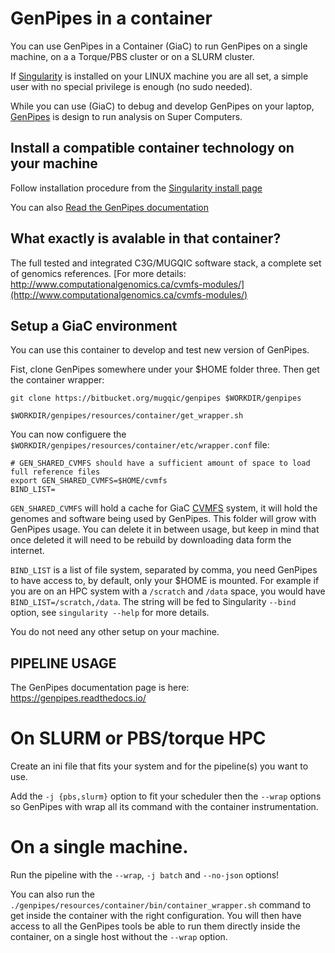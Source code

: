 # GenPipes in a container

You can use GenPipes in a Container (GiaC) to run GenPipes on a single machine, on a a Torque/PBS cluster or on a SLURM cluster.

If [Singularity](https://github.com/hpcng/singularity) is installed on your LINUX machine you are all set, a simple user with no special privilege is enough (no sudo needed).

While you can use (GiaC) to debug and develop GenPipes on your laptop, [GenPipes](https://bitbucket.org/mugqic/genpipes/src/master/README.md) is design to run analysis on Super Computers.  


## Install a compatible container technology on your machine
Follow installation procedure from the  [Singularity install page](ttps://github.com/hpcng/singularity/blob/master/INSTALL.md)


You can also [Read the GenPipes documentation](https://genpipes.readthedocs.io/)

## What exactly is avalable in that container?

The full tested and integrated C3G/MUGQIC software stack, a complete set of genomics references.
[For more details: http://www.computationalgenomics.ca/cvmfs-modules/](http://www.computationalgenomics.ca/cvmfs-modules/)


## Setup a GiaC environment

You can use this container to develop and test new version of GenPipes.

Fist, clone GenPipes somewhere under your $HOME folder three. Then get the container wrapper:

```
git clone https://bitbucket.org/mugqic/genpipes $WORKDIR/genpipes

$WORKDIR/genpipes/resources/container/get_wrapper.sh

```

You can now configuere the `$WORKDIR/genpipes/resources/container/etc/wrapper.conf` file:

```
# GEN_SHARED_CVMFS should have a sufficient amount of space to load full reference files
export GEN_SHARED_CVMFS=$HOME/cvmfs
BIND_LIST=
```

`GEN_SHARED_CVMFS` will hold a cache for GiaC [CVMFS](https://cernvm.cern.ch/portal/filesystem) system, it will hold the genomes and software being used by GenPipes. This folder will grow with GenPipes usage. You can delete it in between usage, but keep in mind that once deleted it will need to be rebuild by downloading data form the internet.

`BIND_LIST` is a list of file system, separated by comma, you need GenPipes to have access to, by default, only your $HOME is mounted. For example if you are on an HPC system with a `/scratch` and `/data` space, you would have `BIND_LIST=/scratch,/data`. The string will be fed to Singularity `--bind` option, see `singularity --help` for more details.

You do not need any other setup on your machine.

## PIPELINE USAGE

The GenPipes documentation page is here:
https://genpipes.readthedocs.io/

# On SLURM or PBS/torque HPC

Create an ini file that fits your system and for the pipeline(s) you want to use.

Add the `-j {pbs,slurm}` option to fit your scheduler then the `--wrap` options so GenPipes with wrap all its command with the container instrumentation.

# On a single machine.

Run the pipeline with the `--wrap`, `-j batch` and `--no-json` options!

You can also run the `./genpipes/resources/container/bin/container_wrapper.sh` command to get inside the container with the right configuration. You will then have access to all the GenPipes tools be able to run them directly inside the container, on a single host without the `--wrap` option.

